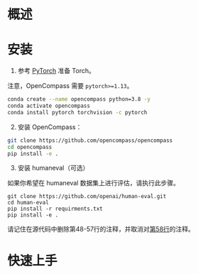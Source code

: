 # 概述

# 安装

1. 参考 [PyTorch](https://pytorch.org/) 准备 Torch。

注意，OpenCompass 需要 `pytorch>=1.13`。

```bash
conda create --name opencompass python=3.8 -y
conda activate opencompass
conda install pytorch torchvision -c pytorch
```

2. 安装 OpenCompass：

```bash
git clone https://github.com/opencompass/opencompass
cd opencompass
pip install -e .
```

3. 安装 humaneval（可选）

如果你希望在 humaneval 数据集上进行评估，请执行此步骤。

```
git clone https://github.com/openai/human-eval.git
cd human-eval
pip install -r requirments.txt
pip install -e .
```

请记住在源代码中删除第48-57行的注释，并取消对[第58行](https://github.com/openai/human-eval/blob/312c5e5532f0e0470bf47f77a6243e02a61da530/human_eval/execution.py#L58)的注释。

# 快速上手

